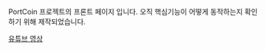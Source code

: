  PortCoin 프로젝트의 프론트 페이지 입니다. 오직 핵심기능이 어떻게 동작하는지 확인하기 위해 제작되었습니다.

[유튜브 영상](https://youtu.be/kgFfN6qiGjU)
